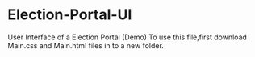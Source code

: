 # Election-Portal-UI
User Interface of a Election Portal (Demo)
To use this file,first download Main.css and Main.html files in to a new folder.

